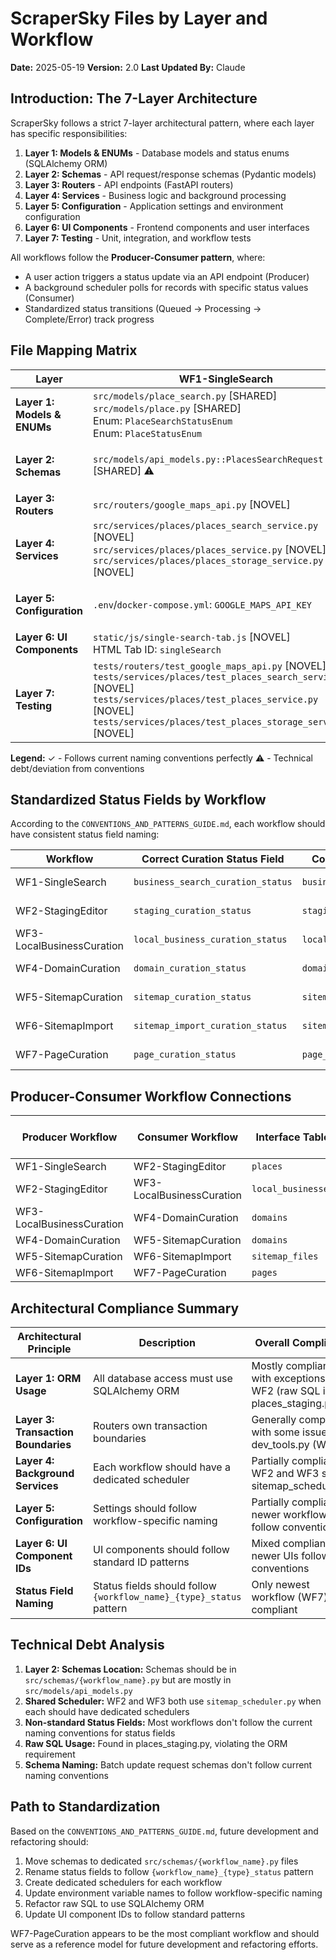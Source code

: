 # ScraperSky Files by Layer and Workflow

**Date:** 2025-05-19
**Version:** 2.0
**Last Updated By:** Claude

## Introduction: The 7-Layer Architecture

ScraperSky follows a strict 7-layer architectural pattern, where each layer has specific responsibilities:

1. **Layer 1: Models & ENUMs** - Database models and status enums (SQLAlchemy ORM)
2. **Layer 2: Schemas** - API request/response schemas (Pydantic models)
3. **Layer 3: Routers** - API endpoints (FastAPI routers)
4. **Layer 4: Services** - Business logic and background processing
5. **Layer 5: Configuration** - Application settings and environment configuration
6. **Layer 6: UI Components** - Frontend components and user interfaces
7. **Layer 7: Testing** - Unit, integration, and workflow tests

All workflows follow the **Producer-Consumer pattern**, where:
- A user action triggers a status update via an API endpoint (Producer)
- A background scheduler polls for records with specific status values (Consumer)
- Standardized status transitions (Queued → Processing → Complete/Error) track progress

## File Mapping Matrix

| Layer | WF1-SingleSearch | WF2-StagingEditor | WF3-LocalBusinessCuration | WF4-DomainCuration | WF5-SitemapCuration | WF6-SitemapImport | WF7-PageCuration |
|-------|------------------|-------------------|---------------------------|-------------------|---------------------|-------------------|------------------|
| **Layer 1: Models & ENUMs** | `src/models/place_search.py` [SHARED]<br>`src/models/place.py` [SHARED]<br>Enum: `PlaceSearchStatusEnum`<br>Enum: `PlaceStatusEnum` | `src/models/place.py` [SHARED]<br>Enum: `PlaceStatusEnum`<br>Enum: `DeepScanStatusEnum` | `src/models/local_business.py` [SHARED]<br>Enum: `PlaceStatusEnum` (reused)<br>Enum: `DomainExtractionStatusEnum` | `src/models/domain.py` [SHARED]<br>Enum: `SitemapCurationStatusEnum`<br>Enum: `SitemapAnalysisStatusEnum` | `src/models/sitemap.py` [SHARED]<br>Enum: `SitemapImportCurationStatusEnum`<br>Enum: `SitemapImportProcessStatusEnum` | `src/models/sitemap.py` [SHARED]<br>`src/models/page.py` [SHARED]<br>Enum: `SitemapImportProcessStatusEnum`<br>Enum: `PageStatusEnum` | `src/models/page.py` [SHARED]<br>Enum: `PageCurationStatus` |
| **Layer 2: Schemas** | `src/models/api_models.py::PlacesSearchRequest` [SHARED] ⚠️ | `src/models/api_models.py::PlaceBatchStatusUpdateRequest` [SHARED]<br>`src/models/api_models.py::PlaceStagingStatusEnum` [SHARED] | `src/models/api_models.py::LocalBusinessBatchStatusUpdateRequest` [SHARED] ⚠️ | `src/models/api_models.py::DomainBatchCurationStatusUpdateRequest` [SHARED]<br>`src/models/api_models.py::SitemapCurationStatusApiEnum` [SHARED] | `src/models/sitemap_file.py::SitemapFileBatchUpdate` [SHARED] ⚠️ | N/A (Triggered by WF5 DB state) | `src/models/api_models.py::PageBatchStatusUpdateRequest` [SHARED] ⚠️ |
| **Layer 3: Routers** | `src/routers/google_maps_api.py` [NOVEL] | `src/routers/places_staging.py` [NOVEL] | `src/routers/local_businesses.py` [NOVEL] | `src/routers/domains.py` [NOVEL] | `src/routers/sitemap_files.py` [NOVEL] | `src/routers/dev_tools.py` [SHARED] | `src/routers/pages.py` [NOVEL] |
| **Layer 4: Services** | `src/services/places/places_search_service.py` [NOVEL]<br>`src/services/places/places_service.py` [NOVEL]<br>`src/services/places/places_storage_service.py` [NOVEL] | `src/services/sitemap_scheduler.py` [SHARED] ⚠️<br>`src/services/places/places_deep_service.py` [SHARED] | `src/services/sitemap_scheduler.py` [SHARED] ⚠️<br>`src/services/business_to_domain_service.py` [SHARED] | `src/services/domain_sitemap_submission_scheduler.py` [NOVEL]<br>`src/services/domain_to_sitemap_adapter_service.py` [NOVEL] | `src/services/sitemap_files_service.py` [NOVEL] | `src/services/sitemap_import_scheduler.py` [SHARED]<br>`src/services/sitemap_import_service.py` [SHARED] | `src/services/page_curation_service.py` [NOVEL]<br>`src/services/page_curation_scheduler.py` [NOVEL] ✓ |
| **Layer 5: Configuration** | `.env`/`docker-compose.yml`: `GOOGLE_MAPS_API_KEY` | `.env`/`docker-compose.yml`:<br>`SITEMAP_SCHEDULER_INTERVAL_MINUTES`<br>`SITEMAP_SCHEDULER_BATCH_SIZE`<br>`SITEMAP_SCHEDULER_MAX_INSTANCES` | `.env`/`docker-compose.yml`<br>(Reuses scheduler config from WF2) ⚠️ | `.env`/`docker-compose.yml`:<br>`DOMAIN_SITEMAP_SCHEDULER_INTERVAL_MINUTES`<br>`DOMAIN_SITEMAP_SCHEDULER_BATCH_SIZE`<br>`DOMAIN_SITEMAP_SCHEDULER_MAX_INSTANCES` ✓ | `.env`/`docker-compose.yml`<br>(Reuses scheduler config from WF2) ⚠️ | `.env`/`docker-compose.yml`:<br>`SITEMAP_IMPORT_SCHEDULER_INTERVAL_MINUTES`<br>`SITEMAP_IMPORT_SCHEDULER_BATCH_SIZE`<br>`SITEMAP_IMPORT_SCHEDULER_MAX_INSTANCES` ✓ | `.env`/`docker-compose.yml`:<br>`PAGE_CURATION_SCHEDULER_INTERVAL_MINUTES`<br>`PAGE_CURATION_SCHEDULER_BATCH_SIZE` ✓ |
| **Layer 6: UI Components** | `static/js/single-search-tab.js` [NOVEL]<br>HTML Tab ID: `singleSearch` | `static/js/staging-editor-tab.js` [NOVEL]<br>HTML Tab ID: `stagingEditor` | `static/js/local-business-curation-tab.js` [NOVEL]<br>HTML Tab ID: `localBusinessCuration` | `static/js/domain-curation-tab.js` [NOVEL]<br>HTML Tab ID: `domainCurationPanel` ✓ | `static/js/sitemap-curation-tab.js` [NOVEL]<br>HTML Tab ID: `sitemapCurationPanel` ✓ | N/A (Background Process) | `static/js/page-curation-tab.js` [NOVEL]<br>HTML Tab ID: `pageCurationPanel` ✓ |
| **Layer 7: Testing** | `tests/routers/test_google_maps_api.py` [NOVEL]<br>`tests/services/places/test_places_search_service.py` [NOVEL]<br>`tests/services/places/test_places_service.py` [NOVEL]<br>`tests/services/places/test_places_storage_service.py` [NOVEL] | `tests/routers/test_places_staging.py` [NOVEL]<br>`tests/services/places/test_places_deep_service.py` [NOVEL]<br>`tests/services/test_sitemap_scheduler.py` [SHARED] | `tests/routers/test_local_businesses.py` [NOVEL]<br>`tests/services/test_sitemap_scheduler.py` [SHARED] | `tests/routers/test_domains.py` [NOVEL]<br>`tests/services/test_domain_sitemap_submission_scheduler.py` [NOVEL] | `tests/routers/test_sitemap_files.py` [NOVEL]<br>`tests/services/test_sitemap_files_service.py` [NOVEL]<br>`tests/services/test_sitemap_scheduler.py` [SHARED] | `tests/services/test_sitemap_import_service.py` [NOVEL]<br>`tests/services/test_sitemap_import_scheduler.py` [NOVEL] | `tests/routers/test_pages.py` [NOVEL]<br>`tests/services/test_page_curation_service.py` [NOVEL]<br>`tests/services/test_page_curation_scheduler.py` [NOVEL] |

**Legend:**
✓ - Follows current naming conventions perfectly
⚠️ - Technical debt/deviation from conventions

## Standardized Status Fields by Workflow

According to the `CONVENTIONS_AND_PATTERNS_GUIDE.md`, each workflow should have consistent status field naming:

| Workflow | Correct Curation Status Field | Correct Processing Status Field | Current Implementation | Compliance |
|----------|------------------------------|--------------------------------|------------------------|------------|
| WF1-SingleSearch | `business_search_curation_status` | `business_search_processing_status` | Uses direct API calls | ⚠️ Non-compliant |
| WF2-StagingEditor | `staging_curation_status` | `staging_processing_status` | `status`, `deep_scan_status` | ⚠️ Non-compliant |
| WF3-LocalBusinessCuration | `local_business_curation_status` | `local_business_processing_status` | `status`, `domain_extraction_status` | ⚠️ Non-compliant |
| WF4-DomainCuration | `domain_curation_status` | `domain_curation_processing_status` | `sitemap_curation_status`, `sitemap_analysis_status` | ⚠️ Non-compliant |
| WF5-SitemapCuration | `sitemap_curation_status` | `sitemap_curation_processing_status` | `deep_scrape_curation_status`, `sitemap_import_status` | ⚠️ Non-compliant |
| WF6-SitemapImport | `sitemap_import_curation_status` | `sitemap_import_processing_status` | `sitemap_import_status` | ⚠️ Partially compliant |
| WF7-PageCuration | `page_curation_status` | `page_curation_processing_status` | `page_curation_status`, `page_curation_processing_status` | ✓ Compliant |

## Producer-Consumer Workflow Connections

| Producer Workflow | Consumer Workflow | Interface Table | Handoff Field | Handoff Value | Compliant with Pattern |
|-------------------|-------------------|-----------------|---------------|---------------|------------------------|
| WF1-SingleSearch | WF2-StagingEditor | `places` | `status` | `PlaceStatusEnum.New` | ✓ |
| WF2-StagingEditor | WF3-LocalBusinessCuration | `local_businesses` | `status` | `PlaceStatusEnum.Selected` | ✓ |
| WF3-LocalBusinessCuration | WF4-DomainCuration | `domains` | `sitemap_curation_status` | `SitemapCurationStatusEnum.New` | ✓ |
| WF4-DomainCuration | WF5-SitemapCuration | `domains` | `sitemap_analysis_status` | `SitemapAnalysisStatusEnum.Queued` | ✓ |
| WF5-SitemapCuration | WF6-SitemapImport | `sitemap_files` | `sitemap_import_status` | `SitemapImportProcessStatusEnum.Queued` | ✓ |
| WF6-SitemapImport | WF7-PageCuration | `pages` | `status` | `PageStatusEnum.New` | ✓ |

## Architectural Compliance Summary

| Architectural Principle | Description | Overall Compliance |
|------------------------|-------------|-------------------|
| **Layer 1: ORM Usage** | All database access must use SQLAlchemy ORM | Mostly compliant, with exceptions in WF2 (raw SQL in places_staging.py) |
| **Layer 3: Transaction Boundaries** | Routers own transaction boundaries | Generally compliant, with some issues in dev_tools.py (WF6) |
| **Layer 4: Background Services** | Each workflow should have a dedicated scheduler | Partially compliant - WF2 and WF3 share sitemap_scheduler.py |
| **Layer 5: Configuration** | Settings should follow workflow-specific naming | Partially compliant - newer workflows follow conventions |
| **Layer 6: UI Component IDs** | UI components should follow standard ID patterns | Mixed compliance - newer UIs follow conventions |
| **Status Field Naming** | Status fields should follow `{workflow_name}_{type}_status` pattern | Only newest workflow (WF7) fully compliant |

## Technical Debt Analysis

1. **Layer 2: Schemas Location:** Schemas should be in `src/schemas/{workflow_name}.py` but are mostly in `src/models/api_models.py`
2. **Shared Scheduler:** WF2 and WF3 both use `sitemap_scheduler.py` when each should have dedicated schedulers
3. **Non-standard Status Fields:** Most workflows don't follow the current naming conventions for status fields
4. **Raw SQL Usage:** Found in places_staging.py, violating the ORM requirement
5. **Schema Naming:** Batch update request schemas don't follow current naming conventions

## Path to Standardization

Based on the `CONVENTIONS_AND_PATTERNS_GUIDE.md`, future development and refactoring should:

1. Move schemas to dedicated `src/schemas/{workflow_name}.py` files
2. Rename status fields to follow `{workflow_name}_{type}_status` pattern
3. Create dedicated schedulers for each workflow
4. Update environment variable names to follow workflow-specific naming
5. Refactor raw SQL to use SQLAlchemy ORM
6. Update UI component IDs to follow standard patterns

WF7-PageCuration appears to be the most compliant workflow and should serve as a reference model for future development and refactoring efforts.
